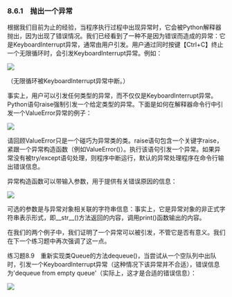    

### 8.6.1　抛出一个异常

根据我们目前为止的经验，当程序执行过程中出现异常时，它会被Python解释器抛出，因为出现了错误情况。我们已经看到了一种不是因为错误而造成的异常：它是KeyboardInterrupt异常，通常由用户引发。用户通过同时按键【Ctrl+C】终止一个无限循环时，会引发KeyboardInterrupt异常。例如：

![](0-Assets/Epubook/程序员编程语言经典合集（计算机科学丛书5册套装），javapython编程语言含经典教材龙书《编译原理》%20(Bruce%20Eckel%20%20Alfred%20V.%20Aho%20%20Monica%20S.%20Lam%20etc.)%20(Z-Library)/images/image08933.jpeg)

（无限循环被KeyboardInterrupt异常中断。）

事实上，用户可以引发任何类型的异常，而不仅仅是KeyboardInterrupt异常。Python语句raise强制引发一个给定类型的异常。下面是如何在解释器命令行中引发一个ValueError异常的例子：

![](0-Assets/Epubook/程序员编程语言经典合集（计算机科学丛书5册套装），javapython编程语言含经典教材龙书《编译原理》%20(Bruce%20Eckel%20%20Alfred%20V.%20Aho%20%20Monica%20S.%20Lam%20etc.)%20(Z-Library)/images/image08934.jpeg)

请回顾ValueError只是一个碰巧为异常类的类。raise语句包含一个关键字raise，紧跟一个异常构造函数（例如ValueError()）。执行该语句引发一个异常。如果异常没有被try/except语句处理，则程序中断运行，默认的异常处理程序在命令行输出错误信息。

异常构造函数可以带输入参数，用于提供有关错误原因的信息：

![](0-Assets/Epubook/程序员编程语言经典合集（计算机科学丛书5册套装），javapython编程语言含经典教材龙书《编译原理》%20(Bruce%20Eckel%20%20Alfred%20V.%20Aho%20%20Monica%20S.%20Lam%20etc.)%20(Z-Library)/images/image08935.jpeg)

可选的参数是与异常对象相关联的字符串信息：事实上，它是异常对象的非正式字符串表示形式，即__str__()方法返回的内容，调用print()函数输出的内容。

在我们的两个例子中，我们证明了一个异常可以被引发，不管它是否有意义。我们在下一个练习题中再次强调了这一点。

练习题8.9　重新实现类Queue的方法dequeue()，当尝试从一个空队列中出队时，引发一个KeyboardInterrupt异常（这种情况下该异常并不合适），错误信息为'dequeue from empty queue'（实际上，这才是合适的错误信息）：

![](0-Assets/Epubook/程序员编程语言经典合集（计算机科学丛书5册套装），javapython编程语言含经典教材龙书《编译原理》%20(Bruce%20Eckel%20%20Alfred%20V.%20Aho%20%20Monica%20S.%20Lam%20etc.)%20(Z-Library)/images/image08936.jpeg)